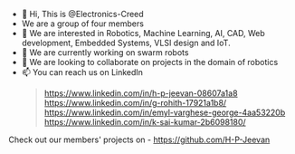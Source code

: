 - 👋 Hi, This is @Electronics-Creed
- We are a group of four members
- 👀 We are interested in Robotics, Machine Learning, AI, CAD, Web development, Embedded Systems, VLSI design and IoT.
- 🌱 We are currently working on swarm robots
- 💞️ We are looking to collaborate on projects in the domain of robotics
- 📫 You can reach us on LinkedIn   
  > https://www.linkedin.com/in/h-p-jeevan-08607a1a8  
  > https://www.linkedin.com/in/g-rohith-17921a1b8/  
  > https://www.linkedin.com/in/emyl-varghese-george-4aa53220b  
  > https://www.linkedin.com/in/k-sai-kumar-2b6098180/  

Check out our members' projects on - https://github.com/H-P-Jeevan

<!---
H-P-Jeevan/H-P-Jeevan is a ✨ special ✨ repository because its `README.md` (this file) appears on your GitHub profile.
You can click the Preview link to take a look at your changes.
--->
